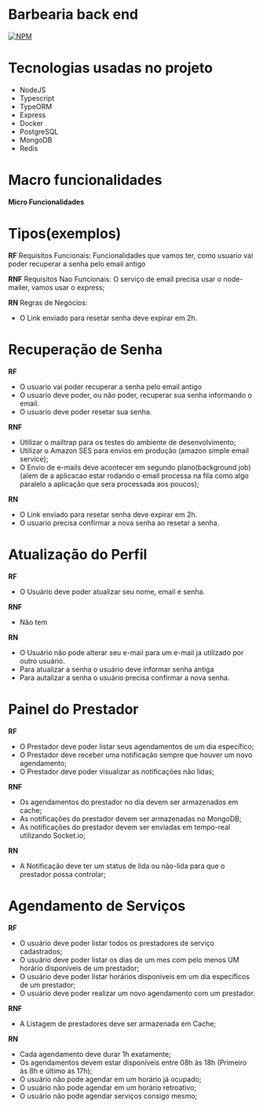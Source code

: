 # Barbearia back end

[![NPM](https://img.shields.io/npm/l/react)](https://github.com/Junior580/barber-backend/blob/main/LICENCE)

# Tecnologias usadas no projeto

- NodeJS
- Typescript
- TypeORM
- Express
- Docker
- PostgreSQL
- MongoDB
- Redis

# Macro funcionalidades

**Micro Funcionalidades**

# Tipos(exemplos)

**RF**
Requisitos Funcionais: Funcionalidades que vamos ter, como usuario vai poder recuperar a senha pelo email antigo

**RNF**
Requisitos Nao Funcionais: O serviço de email precisa usar o node-mailer, vamos usar o express;

**RN**
Regras de Negócios:

- O Link enviado para resetar senha deve expirar em 2h.

# Recuperação de Senha

**RF**

- O usuario vai poder recuperar a senha pelo email antigo
- O usuario deve poder, ou não poder, recuperar sua senha informando o email.
- O usuario deve poder resetar sua senha.

**RNF**

- Utilizar o mailtrap para os testes do ambiente de desenvolvimento;
- Utilizar o Amazon SES para envios em produção (amazon simple email service);
- O Envio de e-mails deve acontecer em segundo plano(background job)(alem de a aplicacao estar rodando o email processa na fila como algo paralelo a aplicação que sera processada aos poucos);

**RN**

- O Link enviado para resetar senha deve expirar em 2h.
- O usuario precisa confirmar a nova senha ao resetar a senha.

# Atualização do Perfil

**RF**

- O Usuário deve poder atualizar seu nome, email e senha.

**RNF**

- Não tem

**RN**

- O Usuário não pode alterar seu e-mail para um e-mail ja utilizado por outro usuário.
- Para atualizar a senha o usuário deve informar senha antiga
- Para autalizar a senha o usuário precisa confirmar a nova senha.

# Painel do Prestador

**RF**

- O Prestador deve poder listar seus agendamentos de um dia específico;
- O Prestador deve receber uma notificação sempre que houver um novo agendamento;
- O Prestador deve poder visualizar as notificações não lidas;

**RNF**

- Os agendamentos do prestador no dia devem ser armazenados em cache;
- As notificações do prestador devem ser armazenadas no MongoDB;
- As notificações do prestador devem ser enviadas em tempo-real utilizando Socket.io;

**RN**

- A Notificação deve ter um status de lida ou não-lida para que o prestador possa controlar;

# Agendamento de Serviços

**RF**

- O usuário deve poder listar todos os prestadores de serviço cadastrados;
- O usuário deve poder listar os dias de um mes com pelo menos UM horário disponíveis de um prestador;
- O usuário deve poder listar horários disponíveis em um dia específicos de um prestador;
- O usuário deve poder realizar um novo agendamento com um prestador.

**RNF**

- A Listagem de prestadores deve ser armazenada em Cache;

**RN**

- Cada agendamento deve durar 1h exatamente;
- Os agendamentos devem estar disponíveis entre 08h às 18h (Primeiro às 8h e último as 17h);
- O usuário não pode agendar em um horário já ocupado;
- O usuário não pode agendar em um horário retroativo;
- O usuário não pode agendar serviços consigo mesmo;
